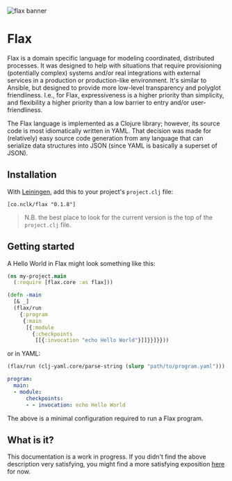 ![flax banner](https://theveganecofibrecast.files.wordpress.com/2012/04/flax_spindle.jpg)

# __Flax__ #

Flax is a domain specific language for modeling coordinated, distributed processes. It was designed to help with 
situations that require provisioning (potentially complex) systems and/or real integrations with external services 
in a production or production-like environment. It's similar to Ansible, but designed to provide more low-level transparency
and polyglot friendliness. I.e., for Flax, expressiveness is a higher priority than simplicity, and flexibility a higher priority
than a low barrier to entry and/or user-friendliness.

The Flax language is implemented as a Clojure library; however, its source code is most idiomatically written
in YAML. That decision was made for (relatively) easy source code generation from any
language that can serialize data structures into JSON (since YAML is basically a superset of JSON).

## Installation
With [Leiningen](http://leiningen.org), add this to your project's `project.clj` file:

    [co.nclk/flax "0.1.8"]


> N.B. the best place to look for the current version is the top of the `project.clj` file.


## Getting started
A Hello World in Flax might look something like this:

```clojure
(ns my-project.main
  (:require [flax.core :as flax]))

(defn -main
  [& _]
  (flax/run
    {:program
     {:main
      [{:module
        {:checkpoints
         [[{:invocation "echo Hello World"}]]}}]}}))
```

or in YAML:

```clojure
(flax/run (clj-yaml.core/parse-string (slurp "path/to/program.yaml")))
```

```yaml
program:
  main:
  - module:
      checkpoints:
      - - invocation: echo Hello World
```

The above is a minimal configuration required to run a Flax program.

## What is it?
This documentation is a work in progress. If you didn't find the above description very satisfying, you might find a more satisfying exposition
[here](https://youtu.be/ZG_k5CSYKhg?t=158) for now.
